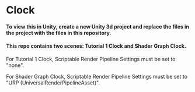 # Clock

#### To view this in Unity, create a new Unity 3d project and replace the files in the project with the files in this repository.
#### This repo contains two scenes: Tutorial 1 Clock and Shader Graph Clock.
For Tutorial 1 Clock, Scriptable Render Pipeline Settings must be set to "none".

For Shader Graph Clock, Scriptable Render Pipeline Settings must be set to "URP (UniversalRenderPipelineAsset)".
